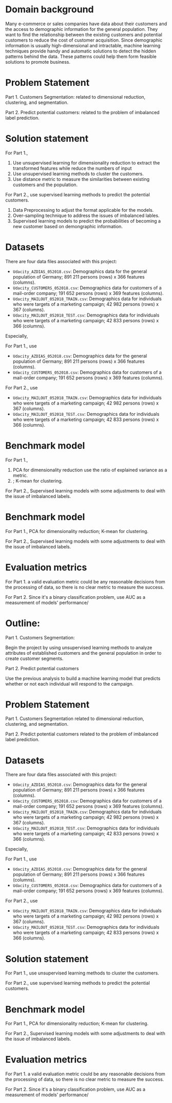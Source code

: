 # Domain background

Many e-commerce or sales companies have data about their customers and the access to demographic information for the general population. 
They want to find the relationship between the existing customers and potential customers to reduce the cost of customer acquisition.
Since demographic information is usually high-dimensional and intractable, machine learning techniques provide handy and automatic solutions 
to detect the hidden patterns behind the data. These patterns could help them form feasible solutions to promote business.

# Problem Statement

Part 1. Customers Segmentation: related to dimensional reduction, clustering, and segmentation.

Part 2. Predict potential customers: related to the problem of imbalanced label prediction.

# Solution statement

For Part 1.,
1. Use unsupervised learning for dimensionality reduction to extract the transformed features while reduce the numbers of input 
2. Use unsupervised learning methods to cluster the customers.
3. Use distance metric to measure the similarities between existing customers and the population.

For Part 2., use supervised learning methods to predict the potential customers.
1. Data Preprocessing to adjust the format applicable for the models.
2. Over-sampling technique to address the issues of imbalanced lables.
3. Supervised learning models to predict the probabilities of becoming a new customer based on demongraphic information.

# Datasets

There are four data files associated with this project:

- `Udacity_AZDIAS_052018.csv`: Demographics data for the general population of Germany; 891 211 persons (rows) x 366 features (columns).
- `Udacity_CUSTOMERS_052018.csv`: Demographics data for customers of a mail-order company; 191 652 persons (rows) x 369 features (columns).
- `Udacity_MAILOUT_052018_TRAIN.csv`: Demographics data for individuals who were targets of a marketing campaign; 42 982 persons (rows) x 367 (columns).
- `Udacity_MAILOUT_052018_TEST.csv`: Demographics data for individuals who were targets of a marketing campaign; 42 833 persons (rows) x 366 (columns).

Especially,

For Part 1., use
- `Udacity_AZDIAS_052018.csv`: Demographics data for the general population of Germany; 891 211 persons (rows) x 366 features (columns).
- `Udacity_CUSTOMERS_052018.csv`: Demographics data for customers of a mail-order company; 191 652 persons (rows) x 369 features (columns).

For Part 2., use
- `Udacity_MAILOUT_052018_TRAIN.csv`: Demographics data for individuals who were targets of a marketing campaign; 42 982 persons (rows) x 367 (columns).
- `Udacity_MAILOUT_052018_TEST.csv`: Demographics data for individuals who were targets of a marketing campaign; 42 833 persons (rows) x 366 (columns).

# Benchmark model

For Part 1.,

1. PCA for dimensionality reduction use the ratio of explained variance as a metric.
2. ; K-mean for clustering.

For Part 2., Supervised learning models with some adjustments to deal with the issue of imbalanced labels.

# Benchmark model

For Part 1., PCA for dimensionality reduction; K-mean for clustering.

For Part 2., Supervised learning models with some adjustments to deal with the issue of imbalanced labels.

# Evaluation metrics

For Part 1. a valid evaluation metric could be any reasonable decisions from the processing of data, so there is no clear metric to measure the success.

For Part 2. Since it's a binary classification problem, use AUC as a measurement of models' performance/




# Outline:

Part 1. Customers Segmentation:

Begin the project by using unsupervised learning methods to analyze attributes of established customers and the general population in order to create customer segments.

Part 2. Predict potential customers

Use the previous analysis to build a machine learning model that predicts whether or not each individual will respond to the campaign.



# Problem Statement

Part 1. Customers Segmentation related to dimensional reduction, clustering, and segmentation.

Part 2. Predict potential customers related to the problem of imbalanced label prediction.

# Datasets

There are four data files associated with this project:

- `Udacity_AZDIAS_052018.csv`: Demographics data for the general population of Germany; 891 211 persons (rows) x 366 features (columns).
- `Udacity_CUSTOMERS_052018.csv`: Demographics data for customers of a mail-order company; 191 652 persons (rows) x 369 features (columns).
- `Udacity_MAILOUT_052018_TRAIN.csv`: Demographics data for individuals who were targets of a marketing campaign; 42 982 persons (rows) x 367 (columns).
- `Udacity_MAILOUT_052018_TEST.csv`: Demographics data for individuals who were targets of a marketing campaign; 42 833 persons (rows) x 366 (columns).

Especially,

For Part 1., use
- `Udacity_AZDIAS_052018.csv`: Demographics data for the general population of Germany; 891 211 persons (rows) x 366 features (columns).
- `Udacity_CUSTOMERS_052018.csv`: Demographics data for customers of a mail-order company; 191 652 persons (rows) x 369 features (columns).

For Part 2., use
- `Udacity_MAILOUT_052018_TRAIN.csv`: Demographics data for individuals who were targets of a marketing campaign; 42 982 persons (rows) x 367 (columns).
- `Udacity_MAILOUT_052018_TEST.csv`: Demographics data for individuals who were targets of a marketing campaign; 42 833 persons (rows) x 366 (columns).

# Solution statement

For Part 1., use unsupervised learning methods to cluster the customers.

For Part 2., use supervised learning methods to predict the potential customers.

# Benchmark model

For Part 1., PCA for dimensionality reduction; K-mean for clustering.

For Part 2., Supervised learning models with some adjustments to deal with the issue of imbalanced labels.

# Evaluation metrics

For Part 1. a valid evaluation metric could be any reasonable decisions from the processing of data, so there is no clear metric to measure the success.

For Part 2. Since it's a binary classification problem, use AUC as a measurement of models' performance/
